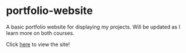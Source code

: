 # portfolio-website
A basic portfolio website for displaying my projects. Will be updated as I learn more on both courses.

Click [here](https://tnaccarato.github.io/portfolio-website/) to view the site!
